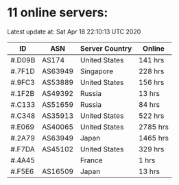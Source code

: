 # 11 online servers:

Latest update at: Sat Apr 18 22:10:13 UTC 2020

| ID | ASN | Server Country | Online |
| -- | --- | -------------- | ------ |
| #.D09B | AS174 | United States | 141 hrs |
| #.7F1D | AS63949 | Singapore | 228 hrs |
| #.9FC3 | AS53889 | United States | 156 hrs |
| #.1F2B | AS49392 | Russia | 13 hrs |
| #.C133 | AS51659 | Russia | 84 hrs |
| #.C348 | AS35913 | United States | 522 hrs |
| #.E069 | AS40065 | United States | 2785 hrs |
| #.2A79 | AS63949 | Japan | 1465 hrs |
| #.F7DA | AS45102 | United States | 329 hrs |
| #.4A45 |  | France | 1 hrs |
| #.F5E6 | AS16509 | Japan | 13 hrs |

